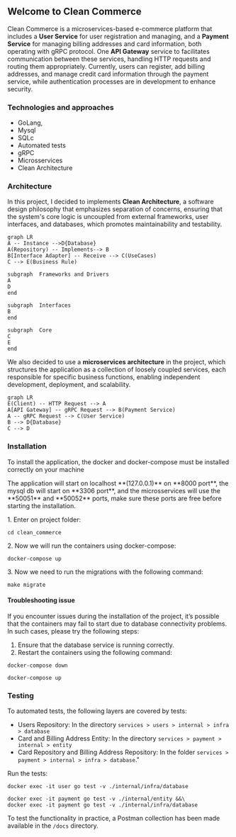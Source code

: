## Welcome to Clean  Commerce

Clean Commerce is a microservices-based e-commerce platform that includes a **User Service** for user registration and managing, and a **Payment Service** for managing billing addresses and card information, both operating with gRPC protocol. 
One **API Gateway** service to facilitates communication between these services, handling HTTP requests and routing them appropriately. Currently, users can register, add billing addresses, and manage credit card information through the payment service, while authentication processes are in development to enhance security.

### Technologies and approaches

- GoLang,
- Mysql
- SQLc
- Automated tests
- gRPC
- Microsservices
- Clean Architecture

### Architecture

In this project, I decided to implements **Clean Architecture**, a software design philosophy that emphasizes separation of concerns, ensuring that the system's core logic is uncoupled from external frameworks, user interfaces, and databases, which promotes maintainability and testability.
```mermaid
graph LR
A -- Instance -->D{Database} 
A(Repository) -- Implements--> B
B[Interface Adapter] -- Receive --> C(UseCases)
C --> E(Business Rule)

subgraph  Frameworks and Drivers
A
D
end

subgraph  Interfaces
B
end

subgraph  Core
C
E
end
```
We also decided to use a **microservices architecture** in the project, which structures the application as a collection of loosely coupled services, each responsible for specific business functions, enabling independent development, deployment, and scalability.
```mermaid
graph LR
E(Client) -- HTTP Request --> A
A[API Gateway] -- gRPC Request --> B(Payment Service)
A -- gRPC Request --> C(User Service)
B --> D{Database}
C --> D
```
###   Installation
<p>To install the application, the docker and docker-compose must be installed correctly on your machine</p><p>The application will start on localhost **(127.0.0.1)** on **8000 port**, the mysql db will start on **3306 port**, and the microsservices will use the **50051** and **50052** ports, make sure these ports are free before starting the installation.</p>
<p>1. Enter on project folder: </p>

```
cd clean_commerce
```
<p>2. Now we will run the containers using docker-compose:</p>  

```
docker-compose up
```
<p>3. Now we need to run the migrations with the following command: </p>

``` 
make migrate 
```
#### Troubleshooting issue
If you encounter issues during the installation of the project, it’s possible that the containers may fail to start due to database connectivity problems. In such cases, please try the following steps:

1.  Ensure that the database service is running correctly.
2.  Restart the containers using the following command:
```
docker-compose down
```
```
docker-compose up
```
### Testing

To automated tests, the following layers are covered by tests:

-   Users Repository: In the directory `services > users > internal > infra > database`
-   Card and Billing Address Entity: In the directory `services > payment > internal > entity`
-   Card Repository and Billing Address Repository: In the folder `services > payment > internal > infra > database`."

Run the tests: 
``` 
docker exec -it user go test -v ./internal/infra/database 
```
``` 
docker exec -it payment go test -v ./internal/entity &&\
docker exec -it payment go test -v ./internal/infra/database
```

To test the functionality in practice, a Postman collection has been made available in the `/docs` directory.